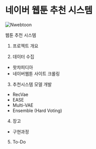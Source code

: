 # 네이버 웹툰 추천 시스템

![Nwebtoon](https://user-images.githubusercontent.com/17634399/211155655-13b02318-0a1d-4463-8eee-bb5f4bc8503f.gif)


웹툰 추천 시스템

1. 프로젝트 개요

2. 데이터 수집
  - 왓챠피디아
  - 네이버웹툰 사이트 크롤링

3. 추천시스템 모델 개발
  - RecVae
  - EASE
  - Multi-VAE
  - Ensemble (Hard Voting)

4. 장고
  - 구현과정

5. To-Do
